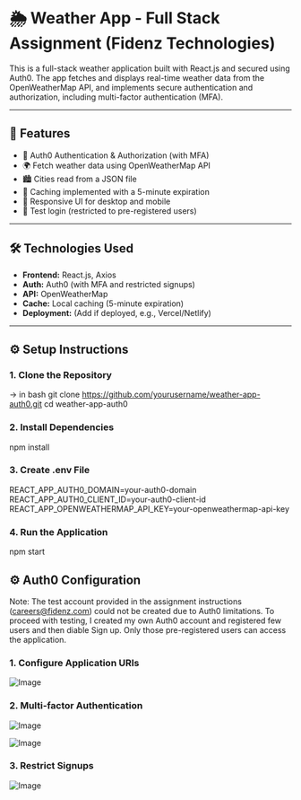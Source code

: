 # 🌦️ Weather App - Full Stack Assignment (Fidenz Technologies)

This is a full-stack weather application built with React.js and secured using Auth0. The app fetches and displays real-time weather data from the OpenWeatherMap API, and implements secure authentication and authorization, including multi-factor authentication (MFA).

---

## 📌 Features

- 🔐 Auth0 Authentication & Authorization (with MFA)
- 🌍 Fetch weather data using OpenWeatherMap API
- 🏙️ Cities read from a JSON file
- 🔄 Caching implemented with a 5-minute expiration
- 📱 Responsive UI for desktop and mobile
- 🧪 Test login (restricted to pre-registered users)

---

## 🛠️ Technologies Used

- **Frontend:** React.js, Axios
- **Auth:** Auth0 (with MFA and restricted signups)
- **API:** OpenWeatherMap
- **Cache:** Local caching (5-minute expiration)
- **Deployment:** (Add if deployed, e.g., Vercel/Netlify)

---

## ⚙️ Setup Instructions

### 1. Clone the Repository

-> in bash
git clone https://github.com/yourusername/weather-app-auth0.git
cd weather-app-auth0

### 2. Install Dependencies

npm install

### 3. Create .env File

REACT_APP_AUTH0_DOMAIN=your-auth0-domain
REACT_APP_AUTH0_CLIENT_ID=your-auth0-client-id
REACT_APP_OPENWEATHERMAP_API_KEY=your-openweathermap-api-key

### 4. Run the Application

npm start

## ⚙️ Auth0 Configuration

Note: The test account provided in the assignment instructions (careers@fidenz.com) could not be created due to Auth0 limitations.
To proceed with testing, I created my own Auth0 account and registered few users and then diable Sign up.
Only those pre-registered users can access the application.

### 1. Configure Application URIs

![Image](https://github.com/user-attachments/assets/b81f47a3-4481-456c-91d9-ce7673eedb5d)

### 2. Multi-factor Authentication

![Image](https://github.com/user-attachments/assets/68b3edea-46d9-4212-b6ed-202a1f3fb0a0)

![Image](https://github.com/user-attachments/assets/1031c288-80d2-4c8a-8e37-22a3b52ce49c)

### 3. Restrict Signups

![Image](https://github.com/user-attachments/assets/f653c1b2-2874-4dc3-870e-594ae0871b3d)
